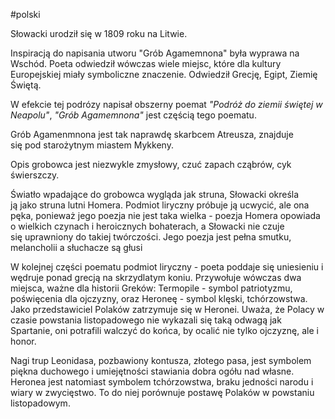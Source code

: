 #polski 

Słowacki urodził się w 1809 roku na Litwie.

Inspiracją do napisania utworu "Grób Agamemnona" była wyprawa na Wschód. Poeta odwiedził wówczas wiele miejsc, które dla kultury Europejskiej miały symboliczne znaczenie. Odwiedził Grecję, Egipt, Ziemię Świętą.

W efekcie tej podrózy napisał obszerny poemat *"Podróż do ziemii świętej w Neapolu"*, *"Grób Agamemnona"* jest częścią tego poematu.

Grób Agamenmnona jest tak naprawdę skarbcem Atreusza, znajduje się pod starożytnym miastem Mykkeny.

Opis grobowca jest niezwykle zmysłowy, czuć zapach cząbrów, cyk świerszczy.

Światło wpadające do grobowca wygląda jak struna, Słowacki określa ją jako struna lutni Homera. Podmiot liryczny próbuje ją ucwycić, ale ona pęka, ponieważ jego poezja nie jest taka wielka - poezja Homera opowiada o wielkich czynach i heroicznych bohaterach, a Słowacki nie czuje się uprawniony do takiej twórczości. Jego poezja jest pełna smutku, melancholii a słuchacze są głusi

W kolejnej części poematu podmiot liryczny - poeta poddaje się uniesieniu i wędruje ponad grecją na skrzydlatym koniu. Przywołuje wówczas dwa miejsca, ważne dla historii Greków: Termopile - symbol patriotyzmu, poświęcenia dla ojczyzny, oraz Heroneę - symbol klęski, tchórzowstwa. Jako przedstawiciel Polaków zatrzymuje się w Heronei. Uważa, że Polacy w czasie powstania listopadowego nie wykazali się taką odwagą jak Spartanie, oni potrafili walczyć do końca, by ocalić nie tylko ojczyznę, ale i honor.

Nagi trup Leonidasa, pozbawiony kontusza, złotego pasa, jest symbolem piękna duchowego i umiejętności stawiania dobra ogółu nad własne. Heronea jest natomiast symbolem tchórzowstwa, braku jedności narodu i wiary w zwycięstwo. To do niej porównuje postawę Polaków w powstaniu listopadowym.